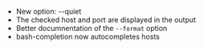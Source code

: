  * New option: --quiet
 * The checked host and port are displayed in the output
 * Better documnentation of the ```--format``` option
 * bash-completion now autocompletes hosts
